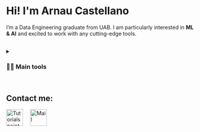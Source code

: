 # Hi! I'm Arnau Castellano

I’m a Data Engineering graduate from UAB. I am particularly interested in **ML & AI** and excited to work with any cutting-edge tools.

<br />

<details>
 <summary><h3>👨‍💻 Main tools</h3></summary>
 <p><i>From most to least used</i></p>
   <img align="left" alt="Python" width="40px" style="padding-right:5px;" src="https://cdn.jsdelivr.net/gh/devicons/devicon/icons/python/python-original.svg" />
   <img align="left" alt="ipynb" width="40px" style="padding-right:5px;" src="https://cdn.jsdelivr.net/gh/devicons/devicon/icons/jupyter/jupyter-original-wordmark.svg" />
   <img align="left" alt="PyTorch" width="40px" style="padding-right:5px;" src="https://cdn.jsdelivr.net/gh/devicons/devicon/icons/pytorch/pytorch-original-wordmark.svg" />
   <img align="left" alt="Hugging Face" width="40px" style="padding-right:5px;" src="https://huggingface.co/datasets/huggingface/brand-assets/resolve/main/hf-logo.svg" />
   <img align="left" alt="Linux" width="40px" style="padding-right:5px;" src="https://cdn.jsdelivr.net/gh/devicons/devicon/icons/linux/linux-original.svg" />
   <img align="left" alt="Pandas" width="40px" style="padding-right:5px;" src="https://cdn.jsdelivr.net/gh/devicons/devicon/icons/pandas/pandas-original-wordmark.svg" />
   <img align="left" alt="NumPy" width="40px" style="padding-right:5px;" src="https://cdn.jsdelivr.net/gh/devicons/devicon/icons/numpy/numpy-original-wordmark.svg" />
   <img align="left" alt="Git" width="40px" style="padding-right:5px;" src="https://cdn.jsdelivr.net/gh/devicons/devicon/icons/git/git-original.svg" />
   <img align="left" alt="Docker" width="45px" style="padding-right:7px;" src="https://cdn.jsdelivr.net/gh/devicons/devicon/icons/docker/docker-original-wordmark.svg" />
   <img align="left" alt="OpenCV" width="40px" style="padding-right:5px;" src="https://cdn.jsdelivr.net/gh/devicons/devicon/icons/opencv/opencv-original-wordmark.svg" />
   <img align="center" alt="Matplotlib" width="70px" style="padding-right:5px;" src="https://matplotlib.org/3.0.2/_static/logo2.png" />
   <img align="left" alt="Plotly" width="75px" style="padding-right:7px; "src="https://upload.wikimedia.org/wikipedia/commons/thumb/8/8a/Plotly-logo.png/1200px-Plotly-logo.png"/>
   <img align="left" alt="MongoDB" width="45px" style="padding-right:7px;" src="https://cdn.jsdelivr.net/gh/devicons/devicon/icons/mongodb/mongodb-original-wordmark.svg" />
   <img align="left" alt="MySQL" width="45px" style="padding-right:7px; "src="https://cdn.jsdelivr.net/gh/devicons/devicon/icons/mysql/mysql-original-wordmark.svg" />
   <img align="left" alt="R" width="45px" style="padding-right:7px; "src="https://upload.wikimedia.org/wikipedia/commons/thumb/1/1b/R_logo.svg/724px-R_logo.svg.png" />
   <img align="left" alt="C" width="45px" style="padding-right:7px;"src="https://cdn.jsdelivr.net/gh/devicons/devicon/icons/c/c-original.svg" />
   <img align="left" alt="MatLab" width="45px" style="padding-right:7px; "src="https://cdn.jsdelivr.net/gh/devicons/devicon/icons/matlab/matlab-original.svg" />
</details>

<br />

## Contact me:
<!DOCTYPE html>
<html>
<body>
     <a href="https://www.linkedin.com/in/arnau-castellano"><img src="https://upload.wikimedia.org/wikipedia/commons/thumb/f/f8/LinkedIn_icon_circle.svg/1200px-LinkedIn_icon_circle.svg.png" alt="Tutorialspoint" width="45px" style="padding-right:15px;" ></a>
   </left>
  <a href="mailto:arnau.castellano1@gmail.com"><img src="https://www.iconpacks.net/icons/1/free-mail-icon-142-thumb.png" alt="Mail" style="width:45px;"></a>
</body>
</html>
 


